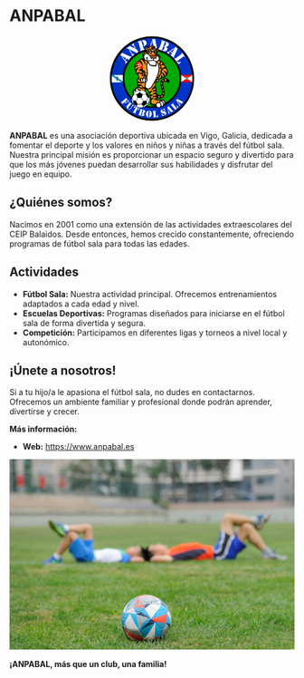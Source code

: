 # ANPABAL
<div align="center">
  <img src="../assets/logo.png" alt="logo" width="150" height="150" style="border-radius:50%" />
</div>

**ANPABAL** es una asociación deportiva ubicada en Vigo, Galicia, dedicada a fomentar el deporte y los valores en niños y niñas a través del fútbol sala. Nuestra principal misión es proporcionar un espacio seguro y divertido para que los más jóvenes puedan desarrollar sus habilidades y disfrutar del juego en equipo.

## ¿Quiénes somos?
Nacimos en 2001 como una extensión de las actividades extraescolares del CEIP Balaidos. Desde entonces, hemos crecido constantemente, ofreciendo programas de fútbol sala para todas las edades. 

## Actividades
* **Fútbol Sala:** Nuestra actividad principal. Ofrecemos entrenamientos adaptados a cada edad y nivel.
* **Escuelas Deportivas:** Programas diseñados para iniciarse en el fútbol sala de forma divertida y segura.
* **Competición:** Participamos en diferentes ligas y torneos a nivel local y autonómico.

## ¡Únete a nosotros!
Si a tu hijo/a le apasiona el fútbol sala, no dudes en contactarnos. Ofrecemos un ambiente familiar y profesional donde podrán aprender, divertirse y crecer.

**Más información:**
* **Web:** https://www.anpabal.es

![image](../assets/bg_1.jpg)

**¡ANPABAL, más que un club, una familia!**
